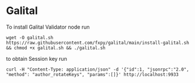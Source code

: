# Galital

To install Galital Validator node run

```
wget -O galital.sh https://raw.githubusercontent.com/fxpy/galital/main/install-galital.sh && chmod +x galital.sh && ./galital.sh
```

to obtain Session key run

```
curl -H "Content-Type: application/json" -d '{"id":1, "jsonrpc":"2.0", "method": "author_rotateKeys", "params":[]}' http://localhost:9933
```
